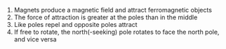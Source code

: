 1. Magnets produce a magnetic field and attract ferromagnetic objects
2. The force of attraction is greater at the poles than in the middle
3. Like poles repel and opposite poles attract
4. If free to rotate, the north(-seeking) pole rotates to face the north pole, and vice versa
